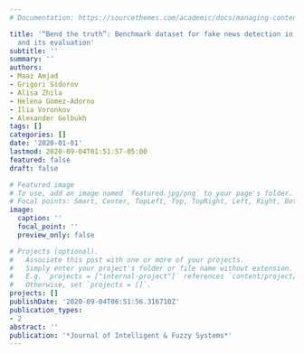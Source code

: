 ```yaml
---
# Documentation: https://sourcethemes.com/academic/docs/managing-content/

title: '“Bend the truth”: Benchmark dataset for fake news detection in urdu language
  and its evaluation'
subtitle: ''
summary: ''
authors:
- Maaz Amjad
- Grigori Sidorov
- Alisa Zhila
- Helena Gómez-Adorno
- Ilia Voronkov
- Alexander Gelbukh
tags: []
categories: []
date: '2020-01-01'
lastmod: 2020-09-04T01:51:57-05:00
featured: false
draft: false

# Featured image
# To use, add an image named `featured.jpg/png` to your page's folder.
# Focal points: Smart, Center, TopLeft, Top, TopRight, Left, Right, BottomLeft, Bottom, BottomRight.
image:
  caption: ''
  focal_point: ''
  preview_only: false

# Projects (optional).
#   Associate this post with one or more of your projects.
#   Simply enter your project's folder or file name without extension.
#   E.g. `projects = ["internal-project"]` references `content/project/deep-learning/index.md`.
#   Otherwise, set `projects = []`.
projects: []
publishDate: '2020-09-04T06:51:56.316710Z'
publication_types:
- 2
abstract: ''
publication: '*Journal of Intelligent & Fuzzy Systems*'
---
```

